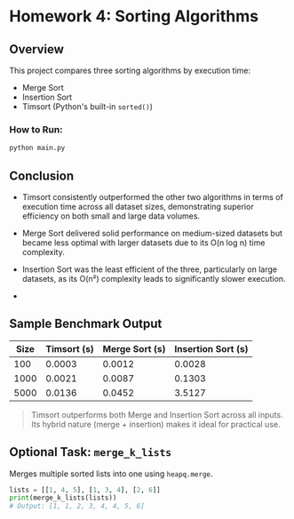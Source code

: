 # Homework 4: Sorting Algorithms

## Overview

This project compares three sorting algorithms by execution time:

- Merge Sort
- Insertion Sort
- Timsort (Python's built-in `sorted()`)

### How to Run:
```bash
python main.py
```


## Conclusion
- Timsort consistently outperformed the other two algorithms in terms of execution time across all dataset sizes, demonstrating superior efficiency on both small and large data volumes.

- Merge Sort delivered solid performance on medium-sized datasets but became less optimal with larger datasets due to its O(n log n) time complexity.

- Insertion Sort was the least efficient of the three, particularly on large datasets, as its O(n²) complexity leads to significantly slower execution.
- 
## Sample Benchmark Output

| Size | Timsort (s) | Merge Sort (s) | Insertion Sort (s) |
|------|-------------|----------------|---------------------|
| 100  | 0.0003      | 0.0012         | 0.0028              |
| 1000 | 0.0021      | 0.0087         | 0.1303              |
| 5000 | 0.0136      | 0.0452         | 3.5127              |

> Timsort outperforms both Merge and Insertion Sort across all inputs. Its hybrid nature (merge + insertion) makes it ideal for practical use.

## Optional Task: `merge_k_lists`

Merges multiple sorted lists into one using `heapq.merge`.

```python
lists = [[1, 4, 5], [1, 3, 4], [2, 6]]
print(merge_k_lists(lists))
# Output: [1, 1, 2, 3, 4, 4, 5, 6]

